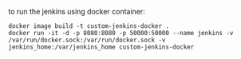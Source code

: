 to run the jenkins using docker container:
```
docker image build -t custom-jenkins-docker . 
docker run -it -d -p 8080:8080 -p 50000:50000 --name jenkins -v /var/run/docker.sock:/var/run/docker.sock -v jenkins_home:/var/jenkins_home custom-jenkins-docker
```
